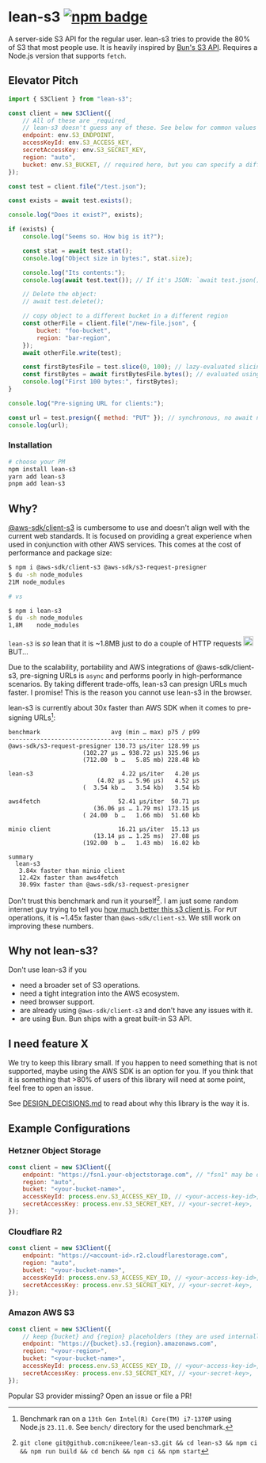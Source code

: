 # lean-s3 [![npm badge](https://img.shields.io/npm/v/lean-s3)](https://www.npmjs.com/package/lean-s3)

A server-side S3 API for the regular user. lean-s3 tries to provide the 80% of S3 that most people use. It is heavily inspired by [Bun's S3 API](https://bun.sh/docs/api/s3). Requires a Node.js version that supports `fetch`.

## Elevator Pitch
```js
import { S3Client } from "lean-s3";

const client = new S3Client({
    // All of these are _required_
    // lean-s3 doesn't guess any of these. See below for common values for most providers
    endpoint: env.S3_ENDPOINT,
    accessKeyId: env.S3_ACCESS_KEY,
    secretAccessKey: env.S3_SECRET_KEY,
    region: "auto",
    bucket: env.S3_BUCKET, // required here, but you can specify a different bucket later
});

const test = client.file("/test.json");

const exists = await test.exists();

console.log("Does it exist?", exists);

if (exists) {
    console.log("Seems so. How big is it?");

    const stat = await test.stat();
    console.log("Object size in bytes:", stat.size);

    console.log("Its contents:");
    console.log(await test.text()); // If it's JSON: `await test.json()`

    // Delete the object:
    // await test.delete();

    // copy object to a different bucket in a different region
    const otherFile = client.file("/new-file.json", {
        bucket: "foo-bucket",
        region: "bar-region",
    });
    await otherFile.write(test);

    const firstBytesFile = test.slice(0, 100); // lazy-evaluated slicing
    const firstBytes = await firstBytesFile.bytes(); // evaluated using HTTP range requests
    console.log("First 100 bytes:", firstBytes);
}

console.log("Pre-signing URL for clients:");

const url = test.presign({ method: "PUT" }); // synchronous, no await needed
console.log(url);
```

### Installation
```sh
# choose your PM
npm install lean-s3
yarn add lean-s3
pnpm add lean-s3
```

## Why?
[@aws-sdk/client-s3](https://github.com/aws/aws-sdk-js-v3) is cumbersome to use and doesn't align well with the current web standards. It is focused on providing a great experience when used in conjunction with other AWS services. This comes at the cost of performance and package size:

```sh
$ npm i @aws-sdk/client-s3 @aws-sdk/s3-request-presigner
$ du -sh node_modules
21M	node_modules

# vs

$ npm i lean-s3
$ du -sh node_modules
1,8M	node_modules
```
`lean-s3` is _so_ lean that it is ~1.8MB just to do a couple of HTTP requests <img src="https://cdn.frankerfacez.com/emoticon/480839/1" width="20" height="20">
BUT...

Due to the scalability, portability and AWS integrations of @aws-sdk/client-s3, pre-signing URLs is `async` and performs poorly in high-performance scenarios. By taking different trade-offs, lean-s3 can presign URLs much faster. I promise! This is the reason you cannot use lean-s3 in the browser.

lean-s3 is currently about 30x faster than AWS SDK when it comes to pre-signing URLs[^1]:
```
benchmark                    avg (min … max) p75 / p99
-------------------------------------------- ---------
@aws-sdk/s3-request-presigner 130.73 µs/iter 128.99 µs
                     (102.27 µs … 938.72 µs) 325.96 µs
                     (712.00  b …   5.85 mb) 228.48 kb

lean-s3                         4.22 µs/iter   4.20 µs
                         (4.02 µs … 5.96 µs)   4.52 µs
                     (  3.54 kb …   3.54 kb)   3.54 kb

aws4fetch                      52.41 µs/iter  50.71 µs
                        (36.06 µs … 1.79 ms) 173.15 µs
                     ( 24.00  b …   1.66 mb)  51.60 kb

minio client                   16.21 µs/iter  15.13 µs
                        (13.14 µs … 1.25 ms)  27.08 µs
                     (192.00  b …   1.43 mb)  16.02 kb

summary
  lean-s3
   3.84x faster than minio client
   12.42x faster than aws4fetch
   30.99x faster than @aws-sdk/s3-request-presigner
```

Don't trust this benchmark and run it yourself[^2]. I am just some random internet guy trying to tell you [how much better this s3 client is](https://xkcd.com/927/). For `PUT` operations, it is ~1.45x faster than `@aws-sdk/client-s3`. We still work on improving these numbers.

## Why not lean-s3?
Don't use lean-s3 if you
- need a broader set of S3 operations.
- need a tight integration into the AWS ecosystem.
- need browser support.
- are already using `@aws-sdk/client-s3` and don't have any issues with it.
- are using Bun. Bun ships with a great built-in S3 API.

## I need feature X
We try to keep this library small. If you happen to need something that is not supported, maybe using the AWS SDK is an option for you. If you think that it is something that >80% of users of this library will need at some point, feel free to open an issue.

See [DESIGN_DECISIONS.md](./DESIGN_DECISIONS.md) to read about why this library is the way it is.

## Example Configurations
### Hetzner Object Storage
```js
const client = new S3Client({
    endpoint: "https://fsn1.your-objectstorage.com", // "fsn1" may be different depending on your selected data center
    region: "auto",
    bucket: "<your-bucket-name>",
    accessKeyId: process.env.S3_ACCESS_KEY_ID, // <your-access-key-id>,
    secretAccessKey: process.env.S3_SECRET_KEY, // <your-secret-key>,
});
```

### Cloudflare R2
```js
const client = new S3Client({
    endpoint: "https://<account-id>.r2.cloudflarestorage.com",
    region: "auto",
    bucket: "<your-bucket-name>",
    accessKeyId: process.env.S3_ACCESS_KEY_ID, // <your-access-key-id>,
    secretAccessKey: process.env.S3_SECRET_KEY, // <your-secret-key>,
});
```

### Amazon AWS S3
```js
const client = new S3Client({
    // keep {bucket} and {region} placeholders (they are used internally).
    endpoint: "https://{bucket}.s3.{region}.amazonaws.com",
    region: "<your-region>",
    bucket: "<your-bucket-name>",
    accessKeyId: process.env.S3_ACCESS_KEY_ID, // <your-access-key-id>,
    secretAccessKey: process.env.S3_SECRET_KEY, // <your-secret-key>,
});
```

Popular S3 provider missing? Open an issue or file a PR!

[^1]: Benchmark ran on a `13th Gen Intel(R) Core(TM) i7-1370P` using Node.js `23.11.0`. See `bench/` directory for the used benchmark.
[^2]: `git clone git@github.com:nikeee/lean-s3.git && cd lean-s3 && npm ci && npm run build && cd bench && npm ci && npm start`
